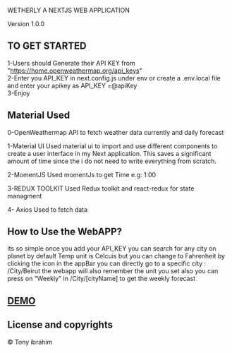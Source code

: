 WETHERLY A NEXTJS WEB APPLICATION

Version 1.0.0

## TO GET STARTED

1-Users should Generate their API KEY from "https://home.openweathermap.org/api_keys"                                                                             
2-Enter you API_KEY in next.config.js under env or create a .env.local file and enter your apikey as API_KEY =@apiKey                                             
3-Enjoy                                                                                 

## Material Used

0-OpenWeathermap API to fetch weather data currently and daily forecast

1-Material UI 
   Used material ui to import and use different components to create a user interface in my Next application. This saves a significant amount of time since the i     do not need to write everything from scratch.
  
2-MomentJS
  Used momentJs to get Time e.g: 1:00
  
3-REDUX TOOLKIT
  Used Redux toolkit and react-redux for state managment
 
4- Axios
    Used to fetch data 
    
    
## How to Use the WebAPP? 
   its so simple once you add your API_KEY you can search for any city on planet by default Temp unit is Celcuis but you can change to Fahrenheit by clicking the icon in the appBar
   you can directly go to a specific city : /City/Beirut
   the webapp will also remember the unit you set
   also you can press on "Weekly" in /City/[cityName] to get the weekly forecast                                                                      
## [DEMO](https://weather-ly.vercel.app/)
## License and copyrights
© Tony ibrahim
